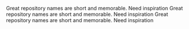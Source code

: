 Great repository names are short and memorable. Need inspiration
Great repository names are short and memorable. Need inspiration  Great repository names are short and memorable. Need inspiration

